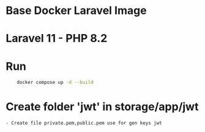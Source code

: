 # Base Docker Laravel Image
# Laravel 11 - PHP 8.2
# Run
```bash
    docker compose up -d --build
```
# Create folder 'jwt' in storage/app/jwt
    - Create file private.pem,public.pem use for gen keys jwt
